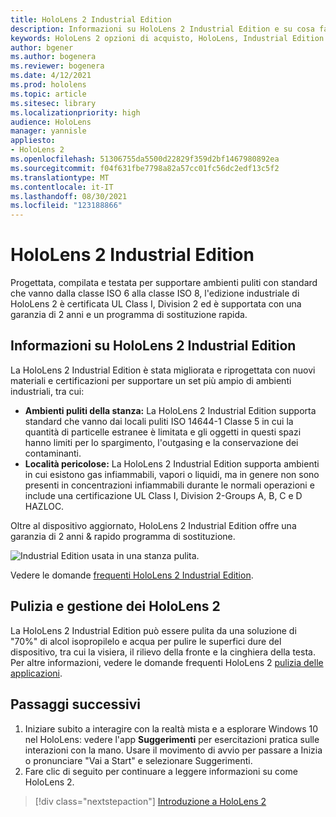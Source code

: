 ```yaml
---
title: HoloLens 2 Industrial Edition
description: Informazioni su HoloLens 2 Industrial Edition e su cosa fare dopo aver fatto una delle proprie attività.
keywords: HoloLens 2 opzioni di acquisto, HoloLens, Industrial Edition
author: bgener
ms.author: bogenera
ms.reviewer: bogenera
ms.date: 4/12/2021
ms.prod: hololens
ms.topic: article
ms.sitesec: library
ms.localizationpriority: high
audience: HoloLens
manager: yannisle
appliesto:
- HoloLens 2
ms.openlocfilehash: 51306755da5500d22829f359d2bf1467980892ea
ms.sourcegitcommit: f04f631fbe7798a82a57cc01fc56dc2edf13c5f2
ms.translationtype: MT
ms.contentlocale: it-IT
ms.lasthandoff: 08/30/2021
ms.locfileid: "123188866"
---
```

# <a name="hololens-2-industrial-edition"></a>HoloLens 2 Industrial Edition

Progettata, compilata e testata per supportare ambienti puliti con standard che vanno dalla classe ISO 6 alla classe ISO 8, l'edizione industriale di HoloLens 2 è certificata UL Class I, Division 2 ed è supportata con una garanzia di 2 anni e un programma di sostituzione rapida.

## <a name="learn-about-hololens-2-industrial-edition"></a>Informazioni su HoloLens 2 Industrial Edition

La HoloLens 2 Industrial Edition è stata migliorata e riprogettata con nuovi materiali e certificazioni per supportare un set più ampio di ambienti industriali, tra cui:

- **Ambienti puliti della stanza:** La HoloLens 2 Industrial Edition supporta standard che vanno dai locali puliti ISO 14644-1 Classe 5 in cui la quantità di particelle estranee è limitata e gli oggetti in questi spazi hanno limiti per lo spargimento, l'outgasing e la conservazione dei contaminanti.
- **Località pericolose:** La HoloLens 2 Industrial Edition supporta ambienti in cui esistono gas infiammabili, vapori o liquidi, ma in genere non sono presenti in concentrazioni infiammabili durante le normali operazioni e include una certificazione UL Class I, Division 2-Groups A, B, C e D HAZLOC.

Oltre al dispositivo aggiornato, HoloLens 2 Industrial Edition offre una garanzia di 2 anni & rapido programma di sostituzione.

![Industrial Edition usata in una stanza pulita.](./images/ie-small-pic.png)

Vedere le domande [frequenti HoloLens 2 Industrial Edition](hololens2-industrial-edition-faq.md).

## <a name="cleaning-and-handling-hololens-2"></a>Pulizia e gestione dei HoloLens 2

La HoloLens 2 Industrial Edition può essere pulita da una soluzione di "70%" di alcol isopropilelo e acqua per pulire le superfici dure del dispositivo, tra cui la visiera, il rilievo della fronte e la cinghiera della testa. Per altre informazioni, vedere le domande frequenti HoloLens 2 [pulizia delle applicazioni](/hololens/hololens2-maintenance).

## <a name="next-steps"></a>Passaggi successivi

1. Iniziare subito a interagire con la realtà mista e a esplorare Windows 10 nel HoloLens: vedere l'app **Suggerimenti** per esercitazioni pratica sulle interazioni con la mano. Usare il movimento di avvio per passare a Inizia o pronunciare "Vai a Start" e selezionare Suggerimenti.
1. Fare clic di seguito per continuare a leggere informazioni su come HoloLens 2.

> [!div class="nextstepaction"]
> [Introduzione a HoloLens 2](hololens2-basic-usage.md)